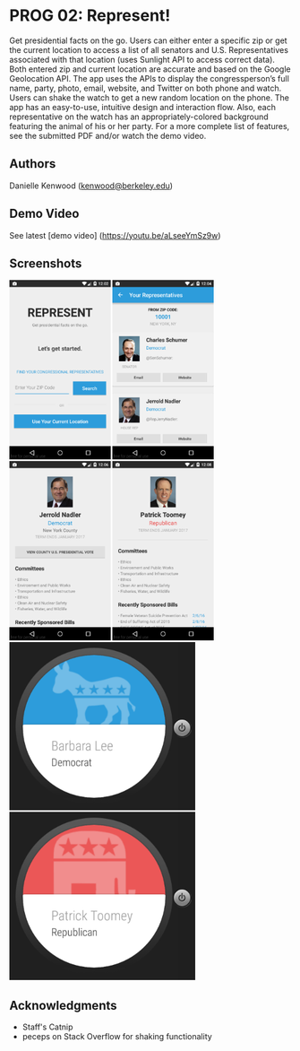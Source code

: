 # PROG 02: Represent!

Get presidential facts on the go. Users can either enter a specific zip or get the current location to access a list of all senators and U.S. Representatives associated with that location (uses Sunlight API to access correct data). Both entered zip and current location are accurate and based on the Google Geolocation API. The app uses the APIs to display the congressperson’s full name, party, photo, email, website, and Twitter on both phone and watch. Users can shake the watch to get a new random location on the phone. The app has an easy-to-use, intuitive design and interaction flow. Also, each representative on the watch has an appropriately-colored background featuring the animal of his or her party. For a more complete list of features, see the submitted PDF and/or watch the demo video.

## Authors

Danielle Kenwood ([kenwood@berkeley.edu](mailto:kenwood@berkeley.edu))

## Demo Video

See latest [demo video] (https://youtu.be/aLseeYmSz9w)

## Screenshots

<img src="screenshots/1.png" height="320" alt="Screenshot"/>
<img src="screenshots/2.png" height="320" alt="Screenshot"/>
<img src="screenshots/4.png" height="320" alt="Screenshot"/>
<img src="screenshots/5.png" height="320" alt="Screenshot"/>
<img src="screenshots/10.png" height="300" alt="Screenshot"/>
<img src="screenshots/12.png" height="300" alt="Screenshot"/>

## Acknowledgments

* Staff's Catnip
* peceps on Stack Overflow for shaking functionality
